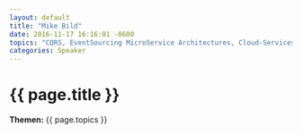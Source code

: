 ```yaml
---
layout: default
title: "Mike Bild"
date: 2016-11-17 16:16:01 -0600
topics: "CQRS, EventSourcing MicroService Architectures, Cloud-Services mit NodeJS, C#, F#, Docker Stack, App-Development mit JavaScript (React, Relay, GraphQL, AngularJS)"
categories: Speaker
---
```


# {{ page.title }}

**Themen:** {{ page.topics }}

